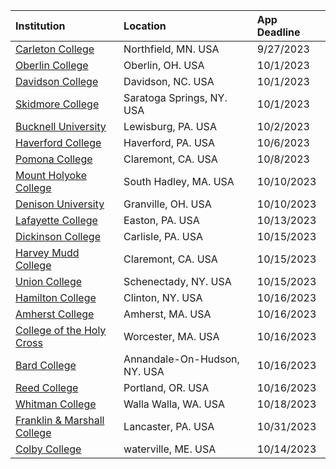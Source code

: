 | **Institution** | **Location** | **App Deadline** |
| :----       | :---       | :--- |
| [Carleton College](#carleton) | Northfield, MN. USA | 9/27/2023 |
| [Oberlin College](#oberlin-cs) | Oberlin, OH. USA | 10/1/2023 |
| [Davidson College](#davidson) | Davidson, NC. USA | 10/1/2023 |
| [Skidmore College](#skidmore) | Saratoga Springs, NY. USA | 10/1/2023 |
| [Bucknell University](#bucknell) | Lewisburg, PA. USA | 10/2/2023 |
| [Haverford College](#haverford) | Haverford, PA. USA | 10/6/2023 |
| [Pomona College](#pomona) | Claremont, CA. USA | 10/8/2023 |
| [Mount Holyoke College](#holyoke) | South Hadley, MA. USA | 10/10/2023 |
| [Denison University](#denison) | Granville, OH. USA | 10/10/2023 |
| [Lafayette College](#lafayette) | Easton, PA. USA| 10/13/2023 |
| [Dickinson College](#dickinson) | Carlisle, PA. USA | 10/15/2023 |
| [Harvey Mudd College](#hmc-cs) | Claremont, CA. USA | 10/15/2023 |
| [Union College](#union) | Schenectady, NY. USA | 10/15/2023 |
| [Hamilton College](#hamilton) | Clinton, NY. USA | 10/16/2023 |
| [Amherst College](#amherst) | Amherst, MA. USA | 10/16/2023 |
| [College of the Holy Cross](#holycross) | Worcester, MA. USA | 10/16/2023 |
| [Bard College](#bard) | Annandale-On-Hudson, NY. USA| 10/16/2023 |
| [Reed College](#reed) | Portland, OR. USA | 10/16/2023 |
| [Whitman College](#whitman) | Walla Walla, WA. USA | 10/18/2023 |
| [Franklin & Marshall College](#fnm) | Lancaster, PA. USA | 10/31/2023 |
| [Colby College](#colby) | waterville, ME. USA | 10/14/2023 |
